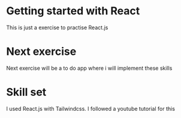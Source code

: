 # Getting started with React

This is just a exercise to practise React.js

# Next exercise
Next exercise will be a to do app where i will implement these skills

# Skill set
I used React.js with Tailwindcss.
I followed a youtube tutorial for this
